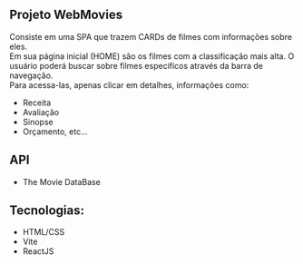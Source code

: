 ## Projeto WebMovies

Consiste em uma SPA que trazem CARDs de filmes com informações sobre eles.<br>
Em sua página inicial (HOME) são os filmes com a classificação mais alta. O usuário poderá buscar sobre filmes especifícos através da barra de navegação.<br>
Para acessa-las, apenas clicar em detalhes, informações como:

- Receita
- Avaliação
- Sinopse
- Orçamento, etc...

## API

- The Movie DataBase

## Tecnologias:

- HTML/CSS
- Vite
- ReactJS
